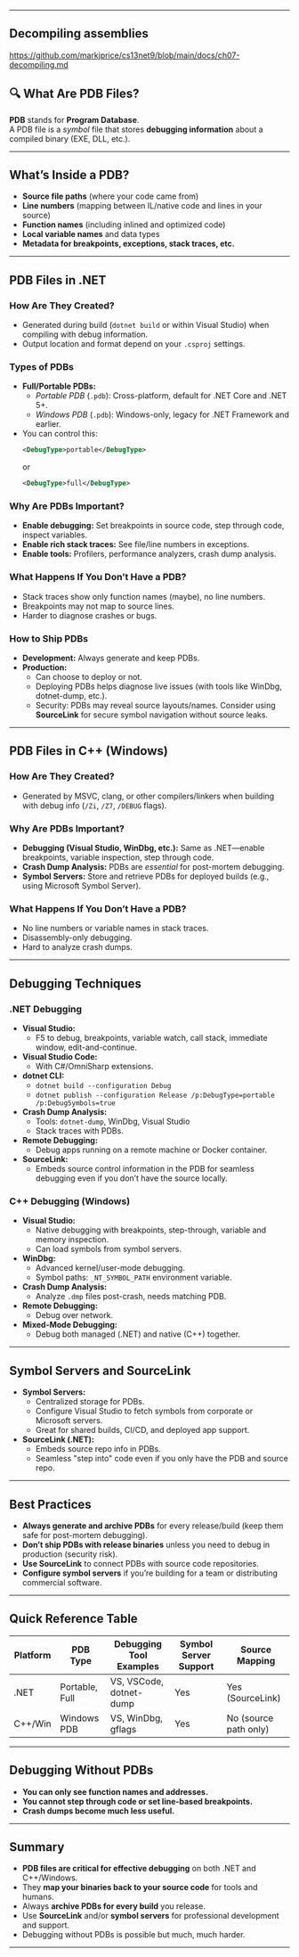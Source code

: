 
---


## Decompiling assemblies

https://github.com/markjprice/cs13net9/blob/main/docs/ch07-decompiling.md

## 🔍 What Are PDB Files?

**PDB** stands for **Program Database**.  
A PDB file is a _symbol_ file that stores **debugging information** about a compiled binary (EXE, DLL, etc.).

---

## What’s Inside a PDB?

- **Source file paths** (where your code came from)
- **Line numbers** (mapping between IL/native code and lines in your source)
- **Function names** (including inlined and optimized code)
- **Local variable names** and data types
- **Metadata for breakpoints, exceptions, stack traces, etc.**

---

## PDB Files in .NET

### How Are They Created?

- Generated during build (`dotnet build` or within Visual Studio) when compiling with debug information.
- Output location and format depend on your `.csproj` settings.

### Types of PDBs

- **Full/Portable PDBs:**  
  - *Portable PDB* (`.pdb`): Cross-platform, default for .NET Core and .NET 5+.
  - *Windows PDB* (`.pdb`): Windows-only, legacy for .NET Framework and earlier.
- You can control this:
  ```xml
  <DebugType>portable</DebugType>
  ```
  or
  ```xml
  <DebugType>full</DebugType>
  ```

### Why Are PDBs Important?

- **Enable debugging:** Set breakpoints in source code, step through code, inspect variables.
- **Enable rich stack traces:** See file/line numbers in exceptions.
- **Enable tools:** Profilers, performance analyzers, crash dump analysis.

### What Happens If You Don’t Have a PDB?

- Stack traces show only function names (maybe), no line numbers.
- Breakpoints may not map to source lines.
- Harder to diagnose crashes or bugs.

### How to Ship PDBs

- **Development:** Always generate and keep PDBs.
- **Production:**  
  - Can choose to deploy or not.
  - Deploying PDBs helps diagnose live issues (with tools like WinDbg, dotnet-dump, etc.).
  - Security: PDBs may reveal source layouts/names. Consider using **SourceLink** for secure symbol navigation without source leaks.

---

## PDB Files in C++ (Windows)

### How Are They Created?

- Generated by MSVC, clang, or other compilers/linkers when building with debug info (`/Zi`, `/Z7`, `/DEBUG` flags).

### Why Are PDBs Important?

- **Debugging (Visual Studio, WinDbg, etc.):** Same as .NET—enable breakpoints, variable inspection, step through code.
- **Crash Dump Analysis:** PDBs are *essential* for post-mortem debugging.
- **Symbol Servers:** Store and retrieve PDBs for deployed builds (e.g., using Microsoft Symbol Server).

### What Happens If You Don’t Have a PDB?

- No line numbers or variable names in stack traces.
- Disassembly-only debugging.
- Hard to analyze crash dumps.

---

## Debugging Techniques

### .NET Debugging

- **Visual Studio:**  
  - F5 to debug, breakpoints, variable watch, call stack, immediate window, edit-and-continue.
- **Visual Studio Code:**  
  - With C#/OmniSharp extensions.
- **dotnet CLI:**  
  - `dotnet build --configuration Debug`
  - `dotnet publish --configuration Release /p:DebugType=portable /p:DebugSymbols=true`
- **Crash Dump Analysis:**  
  - Tools: `dotnet-dump`, WinDbg, Visual Studio
  - Stack traces with PDBs.
- **Remote Debugging:**  
  - Debug apps running on a remote machine or Docker container.
- **SourceLink:**  
  - Embeds source control information in the PDB for seamless debugging even if you don’t have the source locally.

### C++ Debugging (Windows)

- **Visual Studio:**  
  - Native debugging with breakpoints, step-through, variable and memory inspection.
  - Can load symbols from symbol servers.
- **WinDbg:**  
  - Advanced kernel/user-mode debugging.
  - Symbol paths: `_NT_SYMBOL_PATH` environment variable.
- **Crash Dump Analysis:**  
  - Analyze `.dmp` files post-crash, needs matching PDB.
- **Remote Debugging:**  
  - Debug over network.
- **Mixed-Mode Debugging:**  
  - Debug both managed (.NET) and native (C++) together.

---

## Symbol Servers and SourceLink

- **Symbol Servers:**  
  - Centralized storage for PDBs.
  - Configure Visual Studio to fetch symbols from corporate or Microsoft servers.
  - Great for shared builds, CI/CD, and deployed app support.
- **SourceLink (.NET):**  
  - Embeds source repo info in PDBs.
  - Seamless "step into" code even if you only have the PDB and source repo.

---

## Best Practices

- **Always generate and archive PDBs** for every release/build (keep them safe for post-mortem debugging).
- **Don’t ship PDBs with release binaries** unless you need to debug in production (security risk).
- **Use SourceLink** to connect PDBs with source code repositories.
- **Configure symbol servers** if you’re building for a team or distributing commercial software.

---

## Quick Reference Table

| Platform  | PDB Type         | Debugging Tool Examples | Symbol Server Support | Source Mapping |
|-----------|------------------|------------------------|----------------------|---------------|
| .NET      | Portable, Full   | VS, VSCode, dotnet-dump| Yes                  | Yes (SourceLink) |
| C++/Win   | Windows PDB      | VS, WinDbg, gflags     | Yes                  | No (source path only) |

---

## Debugging Without PDBs

- **You can only see function names and addresses.**
- **You cannot step through code or set line-based breakpoints.**
- **Crash dumps become much less useful.**

---

## Summary

- **PDB files are critical for effective debugging** on both .NET and C++/Windows.
- They **map your binaries back to your source code** for tools and humans.
- Always **archive PDBs for every build** you release.
- Use **SourceLink** and/or **symbol servers** for professional development and support.
- Debugging without PDBs is possible but much, much harder.

---

